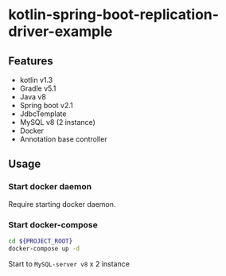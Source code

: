 # kotlin-spring-boot-replication-driver-example

## Features

* kotlin v1.3
* Gradle v5.1
* Java v8
* Spring boot v2.1
* JdbcTemplate
* MySQL v8 (2 instance)
* Docker
* Annotation base controller

## Usage

### Start docker daemon

Require starting docker daemon.

### Start docker-compose

```bash
cd ${PROJECT_ROOT}
docker-compose up -d
```

Start to `MySQL-server v8` x 2 instance
